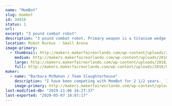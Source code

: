 ```yaml
---
name: "MomBot"
slug: mombot
id: 34916
status: 1
url: 
excerpt: "3 pound combat robot"
description: "3 pound combat robot. Primary weapon is a titanium wedge or hardened steel wedgelets.  Body is composed of UHMW with aluminum top and bottom plates.  Color is purple (unless I change it)."
location: Robot Ruckus - Small Arena
image-primary:
  - thumbnail: http://makers.makerfaireorlando.com/wp-content/uploads/2018/08/MomBot_2017-150x150.jpg
    medium: http://makers.makerfaireorlando.com/wp-content/uploads/2018/08/MomBot_2017-300x224.jpg
    large: http://makers.makerfaireorlando.com/wp-content/uploads/2018/08/MomBot_2017-1024x764.jpg
    full: http://makers.makerfaireorlando.com/wp-content/uploads/2018/08/MomBot_2017.jpg
maker:
  - name: "Barbara McMahon / Team Slaughterhouse"
    description: "I have been competing with MomBot for 2 1/2 years.  In June, I won the beetleweight class at Robot Rebellion 2.2 at DARC.  My son Ian has been a combat robot builder for over 15 years."
    image-primary: http://makers.makerfaireorlando.com/wp-content/uploads/2018/08/IMG_20180811_174719.jpg
last-modified-db: "2019-11-06 16:27:37"
last-exported: "2020-05-07 10:07:17"
---
```

